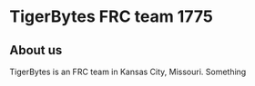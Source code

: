 # TigerBytes FRC team 1775

## About us

TigerBytes is an FRC team in Kansas City, Missouri.
Something